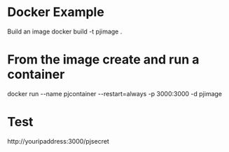 # Docker Example

Build an image
  docker build -t pjimage .

# From the image create and run a container

  docker run --name pjcontainer --restart=always -p 3000:3000 -d pjimage

# Test

  http://youripaddress:3000/pjsecret

